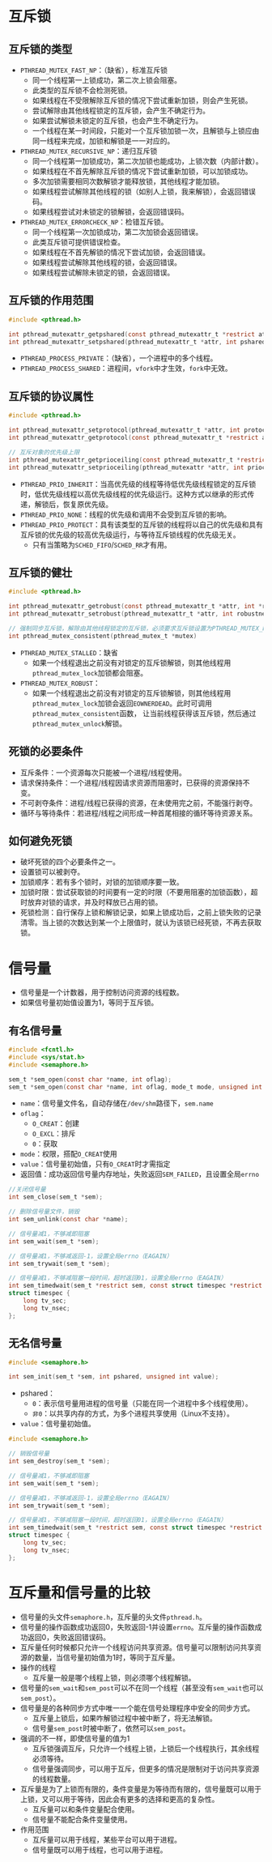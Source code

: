 # 互斥锁
## 互斥锁的类型
* `PTHREAD_MUTEX_FAST_NP`：（缺省），标准互斥锁
  * 同一个线程第一上锁成功，第二次上锁会阻塞。
  * 此类型的互斥锁不会检测死锁。
  * 如果线程在不受限解除互斥锁的情况下尝试重新加锁，则会产生死锁。
  * 尝试解除由其他线程锁定的互斥锁，会产生不确定行为。
  * 如果尝试解锁未锁定的互斥锁，也会产生不确定行为。
  * 一个线程在某一时间段，只能对一个互斥锁加锁一次，且解锁与上锁应由同一线程来完成，加锁和解锁是一一对应的。
* `PTHREAD_MUTEX_RECURSIVE_NP`：递归互斥锁
  * 同一个线程第一加锁成功，第二次加锁也能成功，上锁次数（内部计数）。
  * 如果线程在不首先解除互斥锁的情况下尝试重新加锁，可以加锁成功。
  * 多次加锁需要相同次数解锁才能释放锁，其他线程才能加锁。
  * 如果线程尝试解除其他线程的锁（如别人上锁，我来解锁），会返回错误码。
  * 如果线程尝试对未锁定的锁解锁，会返回错误码。
* `PTHREAD_MUTEX_ERRORCHECK_NP`：检错互斥锁。
  * 同一个线程第一次加锁成功，第二次加锁会返回错误。
  * 此类互斥锁可提供错误检查。
  * 如果线程在不首先解锁的情况下尝试加锁，会返回错误。
  * 如果线程尝试解除其他线程的锁，会返回错误。
  * 如果线程尝试解除未锁定的锁，会返回错误。

## 互斥锁的作用范围
```c
#include <pthread.h>

int pthread_mutexattr_getpshared(const pthread_mutexattr_t *restrict attr, int *restrict pshared);
int pthread_mutexattr_setpshared(pthread_mutexattr_t *attr, int pshared);
```
  * `PTHREAD_PROCESS_PRIVATE`：（缺省），一个进程中的多个线程。
  * `PTHREAD_PROCESS_SHARED`：进程间，`vfork`中才生效，`fork`中无效。

## 互斥锁的协议属性
```c
#include <pthread.h>

int pthread_mutexattr_setprotocol(pthread_mutexattr_t *attr, int protocol);
int pthread_mutexattr_getprotocol(const pthread_mutexattr_t *restrict attr, int *restrict protocol);

// 互斥对象的优先级上限
int pthread_mutexattr_getprioceiling(const pthread_mutexattr_t *restrict attr, int *restrict prioceiling);
int pthread_mutexattr_setprioceiling(pthread_mutexattr *attr, int prioceiling);
```
* `PTHREAD_PRIO_INHERIT`：当高优先级的线程等待低优先级线程锁定的互斥锁时，低优先级线程以高优先级线程的优先级运行。这种方式以继承的形式传递，解锁后，恢复原优先级。
* `PTHREAD_PRIO_NONE`：线程的优先级和调用不会受到互斥锁的影响。
* `PTHREAD_PRIO_PROTECT`：具有该类型的互斥锁的线程将以自己的优先级和具有互斥锁的优先级的较高优先级运行，与等待互斥锁线程的优先级无关。
  * 只有当策略为`SCHED_FIFO`/`SCHED_RR`才有用。

## 互斥锁的健壮
```c
#include <pthread.h>

int pthread_mutexattr_getrobust(const pthread_mutexattr_t *attr, int *robustness);
int pthread_mutexattr_setrobust(pthread_mutexattr_t *attr, int robustness);

// 强制同步互斥锁，解除由其他线程锁定的互斥锁，必须要求互斥锁设置为PTHREAD_MUTEX_ROBUST
int pthread_mutex_consistent(pthread_mutex_t *mutex)
```
* `PTHREAD_MUTEX_STALLED`：缺省
  * 如果一个线程退出之前没有对锁定的互斥锁解锁，则其他线程用`pthread_mutex_lock`加锁都会阻塞。
* `PTHREAD_MUTEX_ROBUST`：
  * 如果一个线程退出之前没有对锁定的互斥锁解锁，则其他线程用`pthread_mutex_lock`加锁会返回`EOWNERDEAD`。此时可调用`pthread_mutex_consistent`函数，
    让当前线程获得该互斥锁，然后通过`pthread_mutex_unlock`解锁。

## 死锁的必要条件
* 互斥条件：一个资源每次只能被一个进程/线程使用。
* 请求保持条件：一个进程/线程因请求资源而阻塞时，已获得的资源保持不变。
* 不可剥夺条件：进程/线程已获得的资源，在未使用完之前，不能强行剥夺。
* 循环与等待条件：若进程/线程之间形成一种首尾相接的循环等待资源关系。

## 如何避免死锁
* 破坏死锁的四个必要条件之一。
* 设置锁可以被剥夺。
* 加锁顺序：若有多个锁时，对锁的加锁顺序要一致。
* 加锁时限：尝试获取锁的时间要有一定的时限（不要用阻塞的加锁函数），超时放弃对锁的请求，并及时释放已占用的锁。
* 死锁检测：自行保存上锁和解锁记录，如果上锁成功后，之前上锁失败的记录清零。当上锁的次数达到某一个上限值时，就认为该锁已经死锁，不再去获取锁。


# 信号量
* 信号量是一个计数器，用于控制访问资源的线程数。
* 如果信号量初始值设置为1，等同于互斥锁。
## 有名信号量
```c
#include <fcntl.h>           
#include <sys/stat.h>        
#include <semaphore.h>

sem_t *sem_open(const char *name, int oflag);
sem_t *sem_open(const char *name, int oflag, mode_t mode, unsigned int value);
```
* `name`：信号量文件名，自动存储在`/dev/shm`路径下，`sem.name`
* `oflag`：
  * `O_CREAT`：创建
  * `O_EXCL`：排斥
  * `0`：获取
* `mode`：权限，搭配`O_CREAT`使用
* `value`：信号量初始值，只有`O_CREAT`时才需指定
* 返回值：成功返回信号量内存地址，失败返回`SEM_FAILED`，且设置全局`errno`

```c
//关闭信号量
int sem_close(sem_t *sem);

// 删除信号量文件，销毁
int sem_unlink(const char *name);

// 信号量减1，不够减即阻塞
int sem_wait(sem_t *sem);

// 信号量减1，不够减返回-1，设置全局errno（EAGAIN）
int sem_trywait(sem_t *sem);

// 信号量减1，不够减阻塞一段时间，超时返回01，设置全局errno（EAGAIN）
int sem_timedwait(sem_t *restrict sem, const struct timespec *restrict abs_timeout);
struct timespec {
    long tv_sec;
    long tv_nsec;
};
```
## 无名信号量
```c
#include <semaphore.h>

int sem_init(sem_t *sem, int pshared, unsigned int value);
```
* pshared：
  * `0`：表示信号量用进程的信号量（只能在同一个进程中多个线程使用）。
  * `非0`：以共享内存的方式，为多个进程共享使用（Linux不支持）。
* `value`：信号量初始值。

```c
#include <semaphore.h>

// 销毁信号量
int sem_destroy(sem_t *sem);

// 信号量减1，不够减即阻塞
int sem_wait(sem_t *sem);

// 信号量减1，不够减返回-1，设置全局errno（EAGAIN）
int sem_trywait(sem_t *sem);

// 信号量减1，不够减阻塞一段时间，超时返回01，设置全局errno（EAGAIN）
int sem_timedwait(sem_t *restrict sem, const struct timespec *restrict abs_timeout);
struct timespec {
    long tv_sec;
    long tv_nsec;
};
```
# 互斥量和信号量的比较
* 信号量的头文件`semaphore.h`，互斥量的头文件`pthread.h`。
* 信号量的操作函数成功返回0，失败返回-1并设置`errno`。互斥量的操作函数成功返回0，失败返回错误码。
* 互斥量任何时候都只允许一个线程访问共享资源。信号量可以限制访问共享资源的数量，当信号量初始值为1时，等同于互斥量。
* 操作的线程
  * 互斥量一般是哪个线程上锁，则必须哪个线程解锁。
* 信号量的`sem_wait`和`sem_post`可以不在同一个线程（甚至没有`sem_wait`也可以`sem_post`）。
* 信号量是的各种同步方式中唯一一个能在信号处理程序中安全的同步方式。
  * 互斥量上锁后，如果咋解锁过程中被中断了，将无法解锁。
  * 信号量`sem_post`时被中断了，依然可以`sem_post`。
* 强调的不一样，即使信号量的值为1
  * 互斥锁强调互斥，只允许一个线程上锁，上锁后一个线程执行，其余线程必须等待。
  * 信号量强调同步，可以用于互斥，但更多的情况是限制对于访问共享资源的线程数量。
* 互斥量是为了上锁而有限的，条件变量是为等待而有限的，信号量既可以用于上锁，又可以用于等待，因此会有更多的选择和更高的复杂性。
  * 互斥量可以和条件变量配合使用。
  * 信号量不能配合条件变量使用。
* 作用范围
  * 互斥量可以用于线程，某些平台可以用于进程。
  * 信号量既可以用于线程，也可以用于进程。













